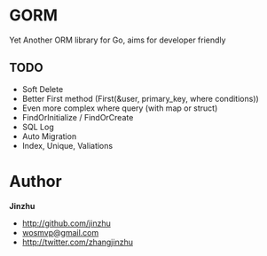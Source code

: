 # GORM

Yet Another ORM library for Go, aims for developer friendly

## TODO
* Soft Delete
* Better First method (First(&user, primary_key, where conditions))
* Even more complex where query (with map or struct)
* FindOrInitialize / FindOrCreate
* SQL Log
* Auto Migration
* Index, Unique, Valiations

# Author

**Jinzhu**

* <http://github.com/jinzhu>
* <wosmvp@gmail.com>
* <http://twitter.com/zhangjinzhu>
